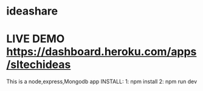 # ideashare
# LIVE DEMO https://dashboard.heroku.com/apps/sltechideas
This is a node,express,Mongodb app
INSTALL:
1: npm install
2: npm run dev 
